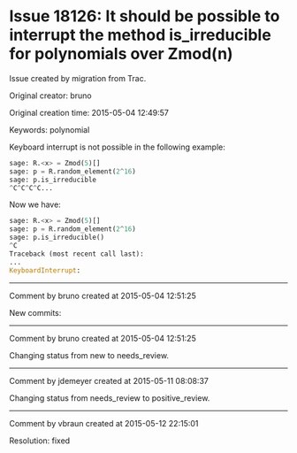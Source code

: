 # Issue 18126: It should be possible to interrupt the method is_irreducible for polynomials over Zmod(n)

Issue created by migration from Trac.

Original creator: bruno

Original creation time: 2015-05-04 12:49:57

Keywords: polynomial

Keyboard interrupt is not possible in the following example:

```python
sage: R.<x> = Zmod(5)[]
sage: p = R.random_element(2^16)
sage: p.is_irreducible
^C^C^C^C...
```


Now we have:

```python
sage: R.<x> = Zmod(5)[]
sage: p = R.random_element(2^16)
sage: p.is_irreducible()
^C
Traceback (most recent call last):
...
KeyboardInterrupt:
```



---

Comment by bruno created at 2015-05-04 12:51:25

New commits:


---

Comment by bruno created at 2015-05-04 12:51:25

Changing status from new to needs_review.


---

Comment by jdemeyer created at 2015-05-11 08:08:37

Changing status from needs_review to positive_review.


---

Comment by vbraun created at 2015-05-12 22:15:01

Resolution: fixed
